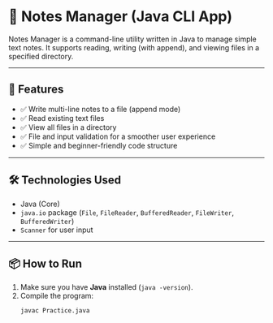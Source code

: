 # 📝 Notes Manager (Java CLI App)

Notes Manager is a command-line utility written in Java to manage simple text notes. It supports reading, writing (with append), and viewing files in a specified directory.

---

## 🚀 Features

- ✅ Write multi-line notes to a file (append mode)
- ✅ Read existing text files
- ✅ View all files in a directory
- ✅ File and input validation for a smoother user experience
- ✅ Simple and beginner-friendly code structure

---

## 🛠️ Technologies Used

- Java (Core)
- `java.io` package (`File`, `FileReader`, `BufferedReader`, `FileWriter`, `BufferedWriter`)
- `Scanner` for user input

---

## 📦 How to Run

1. Make sure you have **Java** installed (`java -version`).
2. Compile the program:
   ```bash
   javac Practice.java
